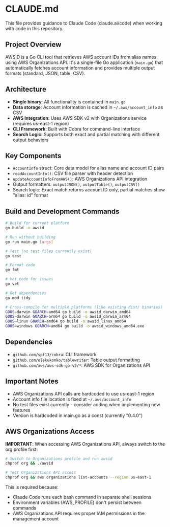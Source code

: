 # CLAUDE.md

This file provides guidance to Claude Code (claude.ai/code) when working with code in this repository.

## Project Overview

AWSID is a Go CLI tool that retrieves AWS account IDs from alias names using AWS Organizations API. It's a single-file Go application (`main.go`) that automatically fetches account information and provides multiple output formats (standard, JSON, table, CSV).

## Architecture

- **Single binary**: All functionality is contained in `main.go`
- **Data storage**: Account information is cached in `~/.aws/account_info` as CSV
- **AWS Integration**: Uses AWS SDK v2 with Organizations service (requires us-east-1 region)
- **CLI Framework**: Built with Cobra for command-line interface
- **Search Logic**: Supports both exact and partial matching with different output behaviors

## Key Components

- `AccountInfo` struct: Core data model for alias name and account ID pairs
- `readAccountInfo()`: CSV file parser with header detection
- `updateAccountInfoFromAWS()`: AWS Organizations API integration
- Output formatters: `outputJSON()`, `outputTable()`, `outputCSV()`
- Search logic: Exact match returns account ID only, partial matches show "alias: id" format

## Build and Development Commands

```bash
# Build for current platform
go build -o awsid

# Run without building
go run main.go [args]

# Test (no test files currently exist)
go test

# Format code
go fmt

# Vet code for issues
go vet

# Get dependencies
go mod tidy

# Cross-compile for multiple platforms (like existing dist/ binaries)
GOOS=darwin GOARCH=amd64 go build -o awsid_darwin_amd64
GOOS=darwin GOARCH=arm64 go build -o awsid_darwin_arm64
GOOS=linux GOARCH=amd64 go build -o awsid_linux_amd64
GOOS=windows GOARCH=amd64 go build -o awsid_windows_amd64.exe
```

## Dependencies

- `github.com/spf13/cobra`: CLI framework
- `github.com/olekukonko/tablewriter`: Table output formatting
- `github.com/aws/aws-sdk-go-v2/*`: AWS SDK for Organizations API

## Important Notes

- AWS Organizations API calls are hardcoded to use us-east-1 region
- Account info file location is fixed at `~/.aws/account_info`
- No test files exist currently - consider adding when implementing new features
- Version is hardcoded in main.go as a const (currently "0.4.0")

## AWS Organizations Access

**IMPORTANT**: When accessing AWS Organizations API, always switch to the org profile first:

```bash
# Switch to Organizations profile and run awsid
chprof org && ./awsid

# Test Organizations API access
chprof org && aws organizations list-accounts --region us-east-1
```

This is required because:
- Claude Code runs each bash command in separate shell sessions
- Environment variables (AWS_PROFILE) don't persist between commands
- AWS Organizations API requires proper IAM permissions in the management account